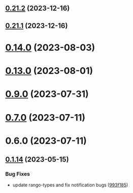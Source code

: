 ## [0.21.2](https://github.com/yeager-eren/rango-client/compare/provider-taho@0.21.1-next.68...provider-taho@0.21.2) (2023-12-16)



## [0.21.1](https://github.com/yeager-eren/rango-client/compare/provider-taho@0.22.0...provider-taho@0.21.1) (2023-12-16)



# [0.14.0](https://github.com/rango-exchange/rango-client/compare/provider-taho@0.13.0...provider-taho@0.14.0) (2023-08-03)



# [0.13.0](https://github.com/rango-exchange/rango-client/compare/provider-taho@0.12.0...provider-taho@0.13.0) (2023-08-01)



# [0.9.0](https://github.com/rango-exchange/rango-client/compare/provider-taho@0.8.0...provider-taho@0.9.0) (2023-07-31)



# [0.7.0](https://github.com/rango-exchange/rango-client/compare/provider-taho@0.6.0...provider-taho@0.7.0) (2023-07-11)



# 0.6.0 (2023-07-11)



## [0.1.14](https://github.com/rango-exchange/rango-client/compare/provider-taho@0.1.13...provider-taho@0.1.14) (2023-05-15)


### Bug Fixes

* update rango-types and fix notification bugs ([993f185](https://github.com/rango-exchange/rango-client/commit/993f185e0b8c5e5e15a2c65ba2d85d1f9c8daa90))




